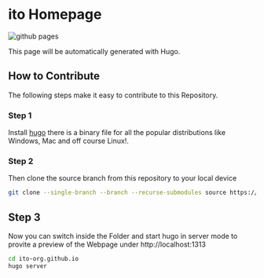 # ito Homepage

![github pages](https://github.com/ito-org/ito-org.github.io/workflows/github%20pages/badge.svg)

This page will be automatically generated with Hugo.


## How to Contribute

The following steps make it easy to contribute to this Repository. 

### Step 1

Install [hugo](https://gohugo.io/getting-started/installing/) there is a binary file for all the popular distributions like Windows, Mac and off course Linux!. 

### Step 2 

Then clone the source branch from this repository to your local device

```bash
git clone --single-branch --branch --recurse-submodules source https://github.com/ito-org/ito-org.github.io.git
```

## Step 3

Now you can switch inside the Folder and start hugo in server mode to provite a preview of the Webpage under http://localhost:1313

```bash
cd ito-org.github.io
hugo server
```